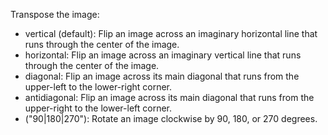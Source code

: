 Transpose the image:

- vertical (default): Flip an image across an imaginary horizontal line that runs through the center of the image.
- horizontal: Flip an image across an imaginary vertical line that runs through the center of the image.
- diagonal: Flip an image across its main diagonal that runs from the upper-left to the lower-right corner.
- antidiagonal: Flip an image across its main diagonal that runs from the upper-right to the lower-left corner.
- ("90|180|270"): Rotate an image clockwise by 90, 180, or 270 degrees.
